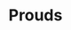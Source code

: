 ---
layout: info
type: Premium
title: Prouds
section: duty free
logo: prouds
ratings:
phone:
email:
address:
description: Ideally situated in a premier location, right in the heart of Port Vila’s retail shopping district, Prouds Vanuatu offers an unrivalled selection of high quality merchandise, specialising In internationally acclaimed jewellery, watches, fragrances, porcelain figurines and apparel.
---